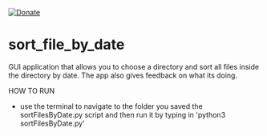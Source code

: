 [![Donate](https://img.shields.io/badge/Donate-PayPal-green.svg)](https://www.paypal.com/cgi-bin/webscr?cmd=_s-xclick&hosted_button_id=RVJC5VUM5ZEW8&source=url)

# sort_file_by_date
GUI application that allows you to choose a directory and sort all files inside the directory by date. The app also gives feedback on what its doing.

HOW TO RUN
- use the terminal to navigate to the folder you saved the sortFilesByDate.py script and then run it by typing in 'python3 sortFilesByDate.py'
